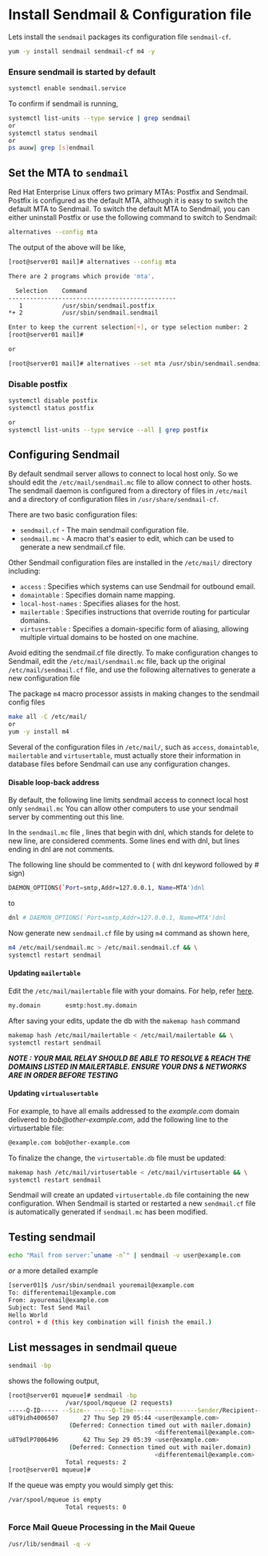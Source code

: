 # Install Sendmail & Configuration file

Lets install the `sendmail` packages its configuration file `sendmail-cf`. 

```sh
yum -y install sendmail sendmail-cf m4 -y
```
### Ensure sendmail is started by default
```sh
systemctl enable sendmail.service
```
To confirm if sendmail is running,
```sh
systemctl list-units --type service | grep sendmail
or
systemctl status sendmail
or
ps auxw| grep [s]endmail
```


## Set the MTA to `sendmail`
Red Hat Enterprise Linux offers two primary MTAs: Postfix and Sendmail. Postfix is configured as the default MTA, although it is easy to switch the default MTA to Sendmail. To switch the default MTA to Sendmail, you can either uninstall Postfix or use the following command to switch to Sendmail:
```sh
alternatives --config mta
```

The output of the above will be like,
```sh
[root@server01 mail]# alternatives --config mta

There are 2 programs which provide 'mta'.

  Selection    Command
-----------------------------------------------
   1           /usr/sbin/sendmail.postfix
*+ 2           /usr/sbin/sendmail.sendmail

Enter to keep the current selection[+], or type selection number: 2
[root@server01 mail]#

or

[root@server01 mail]# alternatives --set mta /usr/sbin/sendmail.sendmail
```
### Disable postfix
```sh
systemctl disable postfix
systemctl status postfix

or
systemctl list-units --type service --all | grep postfix
```

## Configuring Sendmail
By default sendmail server allows to connect to local host only. So we should edit the `/etc/mail/sendmail.mc` file to allow connect to other hosts. The sendmail daemon is configured from a directory of files in `/etc/mail` and a directory of configuration files in `/usr/share/sendmail-cf`. 

There are two basic configuration files:
 - `sendmail.cf` - The main sendmail configuration file.
 - `sendmail.mc` - A macro that's easier to edit, which can be used to generate a new sendmail.cf file.

Other Sendmail configuration files are installed in the `/etc/mail/` directory including:
 - `access` : Specifies which systems can use Sendmail for outbound email.
 - `domaintable` : Specifies domain name mapping.
 - `local-host-names` : Specifies aliases for the host.
 - `mailertable` : Specifies instructions that override routing for particular domains.
 - `virtusertable` : Specifies a domain-specific form of aliasing, allowing multiple virtual domains to be hosted on one machine.

Avoid editing the sendmail.cf file directly. To make configuration changes to Sendmail, edit the `/etc/mail/sendmail.mc` file, back up the original `/etc/mail/sendmail.cf` file, and use the following alternatives to generate a new configuration file

The package `m4` macro processor assists in making changes to the sendmail config files

```sh
make all -C /etc/mail/
or 
yum -y install m4
```

Several of the configuration files in `/etc/mail/`, such as `access`, `domaintable`, `mailertable` and `virtusertable`, must actually store their information in database files before Sendmail can use any configuration changes.

#### Disable loop-back address
By default, the following line limits sendmail access to connect local host only `sendmail.mc` You can allow other computers to use your sendmail server by commenting out this line. 

In the `sendmail.mc` file , lines that begin with dnl, which stands for delete to new line, are considered comments. Some lines end with dnl, but lines ending in dnl are not comments.

The following line should be commented to ( with dnl keyword followed by # sign)
```sh
DAEMON_OPTIONS(`Port=smtp,Addr=127.0.0.1, Name=MTA')dnl
```
to
```sh
dnl # DAEMON_OPTIONS(`Port=smtp,Addr=127.0.0.1, Name=MTA')dnl
```
Now generate new `sendmail.cf` file by using `m4` command as shown here,
```sh
m4 /etc/mail/sendmail.mc > /etc/mail.sendmail.cf && \
systemctl restart sendmail
```

#### Updating `mailertable`
Edit the `/etc/mail/mailertable` file with your domains. For help, refer [here](http://www.sendmail.com/sm/open_source/docs/m4/mailertables.html). 
```sh
my.domain		esmtp:host.my.domain
```
After saving your edits, update the db with the `makemap hash` command
```sh
makemap hash /etc/mail/mailertable < /etc/mail/mailertable && \
systemctl restart sendmail
```

_**NOTE : YOUR MAIL RELAY SHOULD BE ABLE TO RESOLVE & REACH THE DOMAINS LISTED IN MAILERTABLE. ENSURE YOUR DNS & NETWORKS ARE IN ORDER BEFORE TESTING**_

#### Updating `virtualusertable`
For example, to have all emails addressed to the _example.com_ domain delivered to _bob@other-example.com_, add the following line to the virtusertable file:

```sh
@example.com bob@other-example.com
```
To finalize the change, the `virtusertable.db` file must be updated:
```sh
makemap hash /etc/mail/virtusertable < /etc/mail/virtusertable && \
systemctl restart sendmail
```
Sendmail will create an updated `virtusertable.db` file containing the new configuration. When Sendmail is started or restarted a new `sendmail.cf` file is automatically generated if `sendmail.mc` has been modified.


## Testing sendmail
```sh
echo "Mail from server:`uname -n`" | sendmail -v user@example.com
```
_or_ a more detailed example
```sh
[server01]$ /usr/sbin/sendmail youremail@example.com
To: differentemail@example.com
From: ayouremail@example.com
Subject: Test Send Mail
Hello World
control + d (this key combination will finish the email.)
```

## List messages in sendmail queue
```sh
sendmail -bp
```
shows the following output,
```sh
[root@server01 mqueue]# sendmail -bp
                /var/spool/mqueue (2 requests)
-----Q-ID----- --Size-- -----Q-Time----- ------------Sender/Recipient-----------
u8T9idh4006507       27 Thu Sep 29 05:44 <user@example.com>
                 (Deferred: Connection timed out with mailer.domain)
                                         <differentemail@example.com>
u8T9dlP7006496       62 Thu Sep 29 05:39 <user@example.com>
                 (Deferred: Connection timed out with mailer.domain)
                                         <differentemail@example.com>
                Total requests: 2
[root@server01 mqueue]#
```
If the queue was empty you would simply get this:
```sh
/var/spool/mqueue is empty
                Total requests: 0
```                
### Force Mail Queue Processing in the Mail Queue
```sh
/usr/lib/sendmail -q -v 
```
